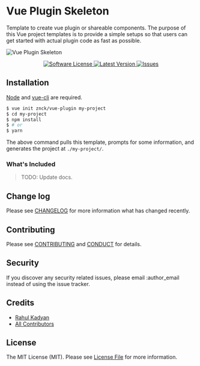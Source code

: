 # Vue Plugin Skeleton
Template to create vue plugin or shareable components. The purpose of this Vue project templates is
to provide a simple setups so that users can get started with actual plugin code as fast as possible.

![Vue Plugin Skeleton](cover.png)

<p align="center">
  <a href="LICENSE">
    <img src="https://img.shields.io/badge/license-MIT-brightgreen.svg?style=flat-square" alt="Software License" />
  </a>
  <a href="https://github.com/znck/vue-plugin/releases">
    <img src="https://img.shields.io/github/release/znck/vue-plugin.svg?style=flat-square" alt="Latest Version" />
  </a>

  <a href="https://github.com/znck/vue-plugin/issues">
    <img src="https://img.shields.io/github/issues/znck/vue-plugin.svg?style=flat-square" alt="Issues" />
  </a>
</p>

## Installation

[Node](https://nodejs.org/) and [vue-cli](https://github.com/vuejs/vue-cli) are required.

```sh
$ vue init znck/vue-plugin my-project
$ cd my-project
$ npm install
$ # or
$ yarn
```
The above command pulls this template, prompts for some information, and generates the project at `./my-project/`.

### What's Included

> TODO: Update docs.

## Change log

Please see [CHANGELOG](CHANGELOG.md) for more information what has changed recently.


## Contributing

Please see [CONTRIBUTING](CONTRIBUTING.md) and [CONDUCT](CONDUCT.md) for details.

## Security

If you discover any security related issues, please email :author_email instead of using the issue tracker.

## Credits

- [Rahul Kadyan][link-author]
- [All Contributors][link-contributors]

## License

The MIT License (MIT). Please see [License File](LICENSE.md) for more information.

[link-author]: https://github.com/znck
[link-contributors]: ../../contributors

